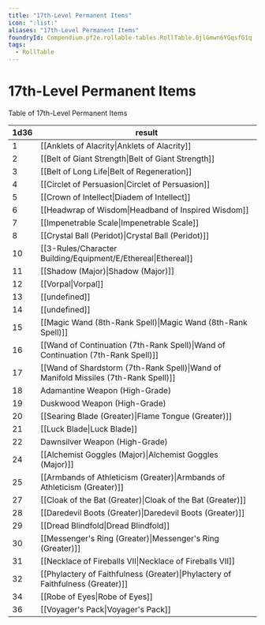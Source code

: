 ```yaml
---
title: "17th-Level Permanent Items"
icon: ":list:"
aliases: "17th-Level Permanent Items"
foundryId: Compendium.pf2e.rollable-tables.RollTable.0jlGmwn6YGqsfG1q
tags:
  - RollTable
---
```


# 17th-Level Permanent Items
Table of 17th-Level Permanent Items

| 1d36 | result |
|------|--------|
| 1 | [[Anklets of Alacrity\|Anklets of Alacrity]] |
| 2 | [[Belt of Giant Strength\|Belt of Giant Strength]] |
| 3 | [[Belt of Long Life\|Belt of Regeneration]] |
| 4 | [[Circlet of Persuasion\|Circlet of Persuasion]] |
| 5 | [[Crown of Intellect\|Diadem of Intellect]] |
| 6 | [[Headwrap of Wisdom\|Headband of Inspired Wisdom]] |
| 7 | [[Impenetrable Scale\|Impenetrable Scale]] |
| 8 | [[Crystal Ball (Peridot)\|Crystal Ball (Peridot)]] |
| 10 | [[3-Rules/Character Building/Equipment/E/Ethereal\|Ethereal]] |
| 11 | [[Shadow (Major)\|Shadow (Major)]] |
| 12 | [[Vorpal\|Vorpal]] |
| 13 | [[undefined]] |
| 14 | [[undefined]] |
| 15 | [[Magic Wand (8th-Rank Spell)\|Magic Wand (8th-Rank Spell)]] |
| 16 | [[Wand of Continuation (7th-Rank Spell)\|Wand of Continuation (7th-Rank Spell)]] |
| 17 | [[Wand of Shardstorm (7th-Rank Spell)\|Wand of Manifold Missiles (7th-Rank Spell)]] |
| 18 | Adamantine Weapon (High-Grade) |
| 19 | Duskwood Weapon (High-Grade) |
| 20 | [[Searing Blade (Greater)\|Flame Tongue (Greater)]] |
| 21 | [[Luck Blade\|Luck Blade]] |
| 22 | Dawnsilver Weapon (High-Grade) |
| 24 | [[Alchemist Goggles (Major)\|Alchemist Goggles (Major)]] |
| 25 | [[Armbands of Athleticism (Greater)\|Armbands of Athleticism (Greater)]] |
| 27 | [[Cloak of the Bat (Greater)\|Cloak of the Bat (Greater)]] |
| 28 | [[Daredevil Boots (Greater)\|Daredevil Boots (Greater)]] |
| 29 | [[Dread Blindfold\|Dread Blindfold]] |
| 30 | [[Messenger's Ring (Greater)\|Messenger's Ring (Greater)]] |
| 31 | [[Necklace of Fireballs VII\|Necklace of Fireballs VII]] |
| 32 | [[Phylactery of Faithfulness (Greater)\|Phylactery of Faithfulness (Greater)]] |
| 34 | [[Robe of Eyes\|Robe of Eyes]] |
| 36 | [[Voyager's Pack\|Voyager's Pack]] |
